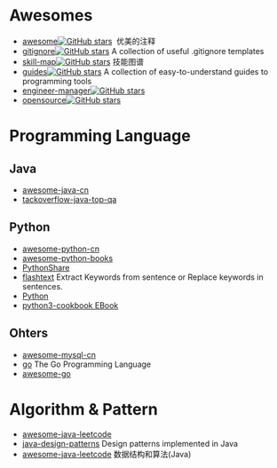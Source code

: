 

# Awesomes

- [awesome](https://github.com/sindresorhus/awesome)[![GitHub stars](https://img.shields.io/github/stars/sindresorhus/awesome.svg?style=social&label=Star)](https://github.com/sindresorhus/awesome)  优美的注释
- [gitignore](https://github.com/github/gitignore)[![GitHub stars](https://img.shields.io/github/stars/github/gitignore.svg?style=social&label=Star)](https://github.com/github/gitignore) A collection of useful .gitignore templates
- [skill-map](https://github.com/TeamStuQ/skill-map)[![GitHub stars](https://img.shields.io/github/stars/TeamStuQ/skill-map.svg?style=social&label=Star)](https://github.com/TeamStuQ/skill-map) 技能图谱
- [guides](https://github.com/freeCodeCamp/guides)[![GitHub stars](https://img.shields.io/github/stars/freeCodeCamp/guides.svg?style=social&label=Star)](https://github.com/freeCodeCamp/guides) A collection of easy-to-understand guides to programming tools 
- [engineer-manager](https://github.com/ryanburgess/engineer-manager)[![GitHub stars](https://img.shields.io/github/stars/ryanburgess/engineer-manager.svg?style=social&label=Star)](https://github.com/ryanburgess/engineer-manager) 
- [opensource](https://github.com/programthink/opensource)[![GitHub stars](https://img.shields.io/github/stars/programthink/opensource.svg?style=social&label=Star)](https://github.com/programthink/opensource) 


# Programming Language

## Java   
- [awesome-java-cn](https://github.com/jobbole/awesome-java-cn)
- [tackoverflow-java-top-qa](https://github.com/giantray/stackoverflow-java-top-qa)

## Python   
- [awesome-python-cn](https://github.com/jobbole/awesome-python-cn)
- [awesome-python-books](https://github.com/jobbole/awesome-python-books)
- [PythonShare](https://github.com/Yixiaohan/codeparkshare)
- [flashtext](https://github.com/vi3k6i5/flashtext)  Extract Keywords from sentence or Replace keywords in sentences.   
- [Python](https://github.com/skyseraph/Soft-Tools/blob/master/docs/Python.md)
- [python3-cookbook EBook](https://github.com/yidao620c/python3-cookbook)

## Ohters   
- [awesome-mysql-cn](https://github.com/jobbole/awesome-mysql-cn) 
- [go](https://github.com/golang/go) The Go Programming Language
- [awesome-go](https://github.com/avelino/awesome-go)

# Algorithm & Pattern
- [awesome-java-leetcode](https://github.com/Blankj/awesome-java-leetcode)
- [java-design-patterns](https://github.com/iluwatar/java-design-patterns) Design patterns implemented in Java 
- [awesome-java-leetcode](https://github.com/Blankj/awesome-java-leetcode)  数据结构和算法(Java)
